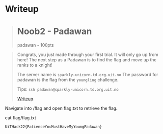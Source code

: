 # Writeup
># Noob2 -   Padawan
> padawan - 100pts

>Congrats, you just made through your first trial. It will only go up from here! The next step as a Padawan is to find the flag and move up the ranks to a knight!
>
>The server name is `sparkly-unicorn.td.org.uit.no` The password for padawan is the flag from the `youngling` challenge.
>
>
>
>Tips:
>`ssh padawan@sparkly-unicorn.td.org.uit.no`
>
>
>[Writeup](./writeup.md)

Navigate into /flag and open flag.txt to retrieve the flag.

cat flag/flag.txt

```
UiTHack22{PatienceYouMustHaveMyYoungPadawan}
```